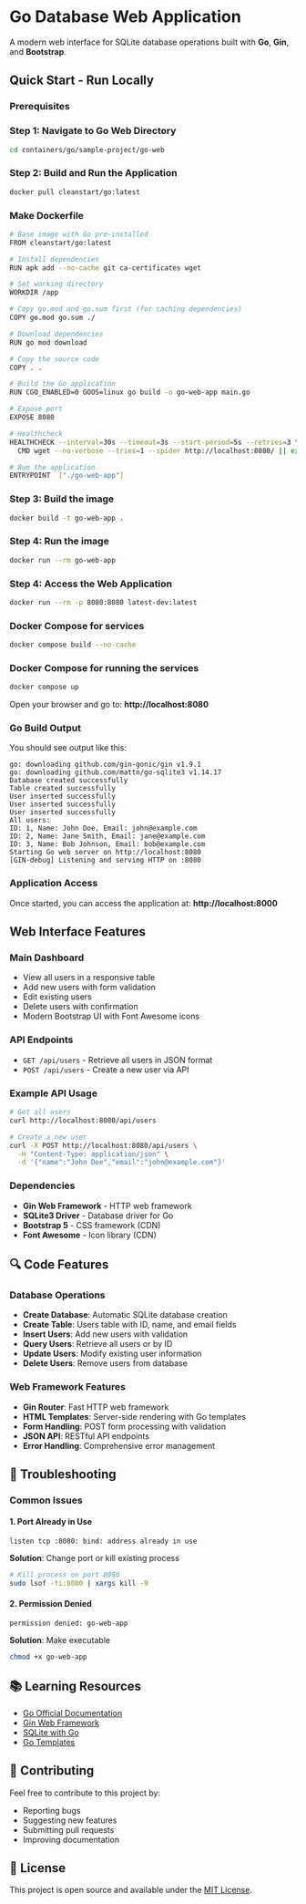 # Go Database Web Application

A modern web interface for SQLite database operations built with **Go**, **Gin**, and **Bootstrap**.

## Quick Start - Run Locally

### Prerequisites

### Step 1: Navigate to Go Web Directory
```bash
cd containers/go/sample-project/go-web
```

### Step 2: Build and Run the Application
```bash
docker pull cleanstart/go:latest
```

### Make Dockerfile
```bash
# Base image with Go pre-installed
FROM cleanstart/go:latest

# Install dependencies
RUN apk add --no-cache git ca-certificates wget

# Set working directory
WORKDIR /app

# Copy go.mod and go.sum first (for caching dependencies)
COPY go.mod go.sum ./

# Download dependencies
RUN go mod download

# Copy the source code
COPY . .

# Build the Go application
RUN CGO_ENABLED=0 GOOS=linux go build -o go-web-app main.go

# Expose port
EXPOSE 8080

# Healthcheck
HEALTHCHECK --interval=30s --timeout=3s --start-period=5s --retries=3 \
  CMD wget --no-verbose --tries=1 --spider http://localhost:8080/ || exit 1

# Run the application
ENTRYPOINT  ["./go-web-app"]

```

### Step 3: Build the image
```bash
docker build -t go-web-app .
```

### Step 4: Run the image
```bash
docker run --rm go-web-app
```

### Step 4: Access the Web Application
```bash
docker run --rm -p 8080:8080 latest-dev:latest
```

### Docker Compose for services
```bash
docker compose build --no-cache
```
### Docker Compose for running the services
```bash
docker compose up
```

Open your browser and go to: **http://localhost:8080**

### Go Build Output
You should see output like this:
```
go: downloading github.com/gin-gonic/gin v1.9.1
go: downloading github.com/mattn/go-sqlite3 v1.14.17
Database created successfully
Table created successfully
User inserted successfully
User inserted successfully
User inserted successfully
All users:
ID: 1, Name: John Doe, Email: john@example.com
ID: 2, Name: Jane Smith, Email: jane@example.com
ID: 3, Name: Bob Johnson, Email: bob@example.com
Starting Go web server on http://localhost:8080
[GIN-debug] Listening and serving HTTP on :8080
```

### Application Access
Once started, you can access the application at: **http://localhost:8000**

## Web Interface Features

### Main Dashboard
- View all users in a responsive table
- Add new users with form validation
- Edit existing users
- Delete users with confirmation
- Modern Bootstrap UI with Font Awesome icons

### API Endpoints
- `GET /api/users` - Retrieve all users in JSON format
- `POST /api/users` - Create a new user via API

### Example API Usage
```bash
# Get all users
curl http://localhost:8080/api/users

# Create a new user
curl -X POST http://localhost:8080/api/users \
  -H "Content-Type: application/json" \
  -d '{"name":"John Doe","email":"john@example.com"}'
```

### Dependencies
- **Gin Web Framework** - HTTP web framework
- **SQLite3 Driver** - Database driver for Go
- **Bootstrap 5** - CSS framework (CDN)
- **Font Awesome** - Icon library (CDN)

## 🔍 Code Features

### Database Operations
- **Create Database**: Automatic SQLite database creation
- **Create Table**: Users table with ID, name, and email fields
- **Insert Users**: Add new users with validation
- **Query Users**: Retrieve all users or by ID
- **Update Users**: Modify existing user information
- **Delete Users**: Remove users from database

### Web Framework Features
- **Gin Router**: Fast HTTP web framework
- **HTML Templates**: Server-side rendering with Go templates
- **Form Handling**: POST form processing with validation
- **JSON API**: RESTful API endpoints
- **Error Handling**: Comprehensive error management

## 🐛 Troubleshooting

### Common Issues

#### 1. Port Already in Use
```
listen tcp :8080: bind: address already in use
```
**Solution**: Change port or kill existing process
```bash
# Kill process on port 8080
sudo lsof -ti:8080 | xargs kill -9
```

#### 2. Permission Denied
```
permission denied: go-web-app
```
**Solution**: Make executable
```bash
chmod +x go-web-app
```

## 📚 Learning Resources

- [Go Official Documentation](https://golang.org/doc/)
- [Gin Web Framework](https://gin-gonic.com/)
- [SQLite with Go](https://github.com/mattn/go-sqlite3)
- [Go Templates](https://golang.org/pkg/html/template/)

## 🤝 Contributing

Feel free to contribute to this project by:
- Reporting bugs
- Suggesting new features
- Submitting pull requests
- Improving documentation

## 📄 License
This project is open source and available under the [MIT License](LICENSE).








